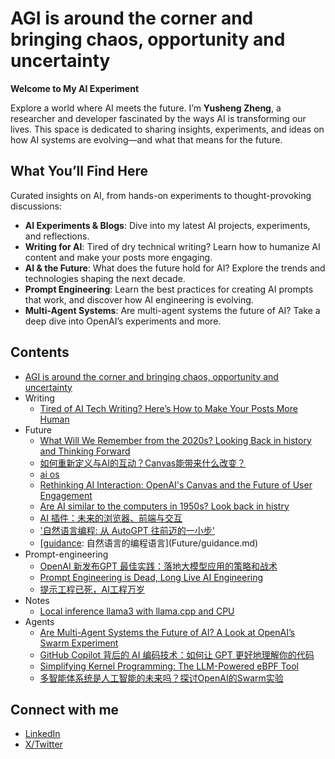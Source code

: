 # AGI is around the corner and bringing chaos, opportunity and uncertainty

**Welcome to My AI Experiment**

Explore a world where AI meets the future. I’m **Yusheng Zheng**, a researcher and developer fascinated by the ways AI is transforming our lives. This space is dedicated to sharing insights, experiments, and ideas on how AI systems are evolving—and what that means for the future.

## **What You’ll Find Here**

Curated insights on AI, from hands-on experiments to thought-provoking discussions:

- **AI Experiments & Blogs**: Dive into my latest AI projects, experiments, and reflections.
- **Writing for AI**: Tired of dry technical writing? Learn how to humanize AI content and make your posts more engaging.
- **AI & the Future**: What does the future hold for AI? Explore the trends and technologies shaping the next decade.
- **Prompt Engineering**: Learn the best practices for creating AI prompts that work, and discover how AI engineering is evolving.
- **Multi-Agent Systems**: Are multi-agent systems the future of AI? Take a deep dive into OpenAI’s experiments and more.

## Contents

- [AGI is around the corner and bringing chaos, opportunity and uncertainty](index.md)
- Writing
  - [Tired of AI Tech Writing? Here’s How to Make Your Posts More Human](Writing/Feel-human.md)
- Future
  - [What Will We Remember from the 2020s? Looking Back in history and Thinking Forward](Future/future-hostory.md)
  - [如何重新定义与AI的互动？Canvas能带来什么改变？](Future/openai-canvas.zh.md)
  - [ai os](Future/ai-os.md)
  - [Rethinking AI Interaction: OpenAI's Canvas and the Future of User Engagement](Future/openai-canvas.md)
  - [Are AI similar to the computers in 1950s? Look back in histry](Future/history.md)
  - [AI 插件：未来的浏览器、前端与交互](Future/plugin.md)
  - ['自然语言编程: 从 AutoGPT 往前迈的一小步'](Future/natual-language-program.md)
  - [[guidance](https://github.com/microsoft/guidance): 自然语言的编程语言](Future/guidance.md)
- Prompt-engineering
  - [OpenAI 新发布GPT 最佳实践：落地大模型应用的策略和战术](Prompt-engineering/gpt-best-practice.md)
  - [Prompt Engineering is Dead, Long Live AI Engineering](Prompt-engineering/prompt-dead.md)
  - [提示工程已死，AI工程万岁](Prompt-engineering/prompt-dead.zh.md)
- Notes
  - [Local inference llama3 with llama.cpp and CPU](Notes/inference-locally.md)
- Agents
  - [Are Multi-Agent Systems the Future of AI? A Look at OpenAI’s Swarm Experiment](Agents/swarm.md)
  - [GitHub Copilot 背后的 AI 编码技术：如何让 GPT 更好地理解你的代码](Agents/copilot.md)
  - [Simplifying Kernel Programming: The LLM-Powered eBPF Tool](Agents/kgent.md)
  - [多智能体系统是人工智能的未来吗？探讨OpenAI的Swarm实验](Agents/swarm.zh.md)

## Connect with me

- [LinkedIn](https://www.linkedin.com/in/yunwei37/)
- [X/Twitter](https://x.com/yunwei37)
